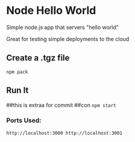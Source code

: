 # Node Hello World

Simple node.js app that servers "hello world"

Great for testing simple deployments to the cloud

## Create a .tgz file

`npm pack`

## Run It
##this is extraa for commit
##con
`npm start`

### Ports Used:
`http://localhost:3000
http://localhost:3001`
